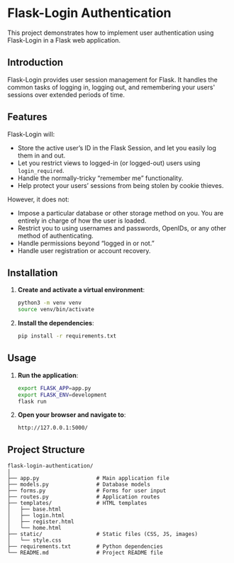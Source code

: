 

# Flask-Login Authentication

This project demonstrates how to implement user authentication using Flask-Login in a Flask web application.

## Introduction

Flask-Login provides user session management for Flask. It handles the common tasks of logging in, logging out, and remembering your users' sessions over extended periods of time.

## Features

Flask-Login will:
- Store the active user’s ID in the Flask Session, and let you easily log them in and out.
- Let you restrict views to logged-in (or logged-out) users using `login_required`.
- Handle the normally-tricky “remember me” functionality.
- Help protect your users’ sessions from being stolen by cookie thieves.

However, it does not:
- Impose a particular database or other storage method on you. You are entirely in charge of how the user is loaded.
- Restrict you to using usernames and passwords, OpenIDs, or any other method of authenticating.
- Handle permissions beyond “logged in or not.”
- Handle user registration or account recovery.

## Installation

1. **Create and activate a virtual environment**:
    ```sh
    python3 -m venv venv
    source venv/bin/activate
    ```

2. **Install the dependencies**:
    ```sh
    pip install -r requirements.txt
    ```

## Usage

1. **Run the application**:
    ```sh
    export FLASK_APP=app.py
    export FLASK_ENV=development
    flask run
    ```

2. **Open your browser and navigate to**:
    ```
    http://127.0.0.1:5000/
    ```

## Project Structure

```
flask-login-authentication/
│
├── app.py                  # Main application file
├── models.py               # Database models
├── forms.py                # Forms for user input
├── routes.py               # Application routes
├── templates/              # HTML templates
│   ├── base.html
│   ├── login.html
│   ├── register.html
│   └── home.html
├── static/                 # Static files (CSS, JS, images)
│   └── style.css
├── requirements.txt        # Python dependencies
└── README.md               # Project README file
```


